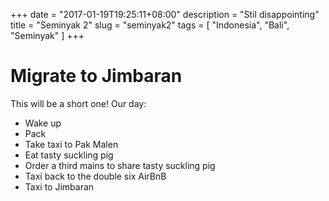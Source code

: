 +++
date = "2017-01-19T19:25:11+08:00"
description = "Stil disappointing"
title = "Seminyak 2"
slug = "seminyak2"
tags = [ "Indonesia", "Bali", "Seminyak" ]
+++

# Migrate to Jimbaran

This will be a short one! Our day:

- Wake up 
- Pack
- Take taxi to Pak Malen
- Eat tasty suckling pig
- Order a third mains to share tasty suckling pig
- Taxi back to the double six AirBnB
- Taxi to Jimbaran
